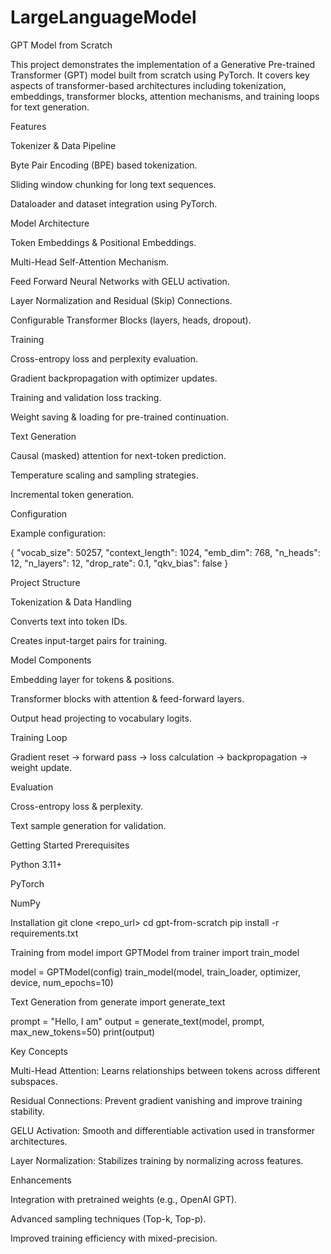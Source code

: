 ﻿# LargeLanguageModel

GPT Model from Scratch

This project demonstrates the implementation of a Generative Pre-trained Transformer (GPT) model built from scratch using PyTorch. It covers key aspects of transformer-based architectures including tokenization, embeddings, transformer blocks, attention mechanisms, and training loops for text generation.

Features

Tokenizer & Data Pipeline

Byte Pair Encoding (BPE) based tokenization.

Sliding window chunking for long text sequences.

Dataloader and dataset integration using PyTorch.

Model Architecture

Token Embeddings & Positional Embeddings.

Multi-Head Self-Attention Mechanism.

Feed Forward Neural Networks with GELU activation.

Layer Normalization and Residual (Skip) Connections.

Configurable Transformer Blocks (layers, heads, dropout).

Training

Cross-entropy loss and perplexity evaluation.

Gradient backpropagation with optimizer updates.

Training and validation loss tracking.

Weight saving & loading for pre-trained continuation.

Text Generation

Causal (masked) attention for next-token prediction.

Temperature scaling and sampling strategies.

Incremental token generation.

Configuration

Example configuration:

{
  "vocab_size": 50257,
  "context_length": 1024,
  "emb_dim": 768,
  "n_heads": 12,
  "n_layers": 12,
  "drop_rate": 0.1,
  "qkv_bias": false
}

Project Structure

Tokenization & Data Handling

Converts text into token IDs.

Creates input-target pairs for training.

Model Components

Embedding layer for tokens & positions.

Transformer blocks with attention & feed-forward layers.

Output head projecting to vocabulary logits.

Training Loop

Gradient reset → forward pass → loss calculation → backpropagation → weight update.

Evaluation

Cross-entropy loss & perplexity.

Text sample generation for validation.

Getting Started
Prerequisites

Python 3.11+

PyTorch

NumPy

Installation
git clone <repo_url>
cd gpt-from-scratch
pip install -r requirements.txt

Training
from model import GPTModel
from trainer import train_model

model = GPTModel(config)
train_model(model, train_loader, optimizer, device, num_epochs=10)

Text Generation
from generate import generate_text

prompt = "Hello, I am"
output = generate_text(model, prompt, max_new_tokens=50)
print(output)

Key Concepts

Multi-Head Attention: Learns relationships between tokens across different subspaces.

Residual Connections: Prevent gradient vanishing and improve training stability.

GELU Activation: Smooth and differentiable activation used in transformer architectures.

Layer Normalization: Stabilizes training by normalizing across features.

Enhancements

Integration with pretrained weights (e.g., OpenAI GPT).

Advanced sampling techniques (Top-k, Top-p).

Improved training efficiency with mixed-precision.
